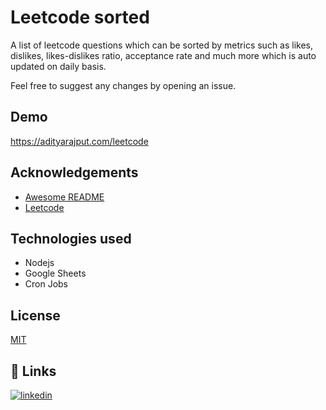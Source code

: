 
# Leetcode sorted

A list of leetcode questions which can be sorted by metrics such as likes, dislikes, likes-dislikes ratio, acceptance rate and much more which is auto updated on daily basis.

Feel free to suggest any changes by opening an issue.
## Demo

https://adityarajput.com/leetcode
  
## Acknowledgements
 
 - [Awesome README](https://github.com/matiassingers/awesome-readme)
 - [Leetcode](https://leetcode.com)

## Technologies used

- Nodejs
- Google Sheets
- Cron Jobs

  
## License

[MIT](https://choosealicense.com/licenses/mit/)

  
## 🔗 Links
[![linkedin](https://img.shields.io/badge/linkedin-0A66C2?style=for-the-badge&logo=linkedin&logoColor=white)](https://www.linkedin.com/in/aditya-kumar-rajput/)

  
